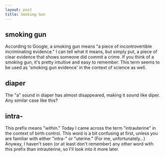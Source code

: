 ```yaml
--- 
layout: post
title: Smoking Gun
---
```


## smoking gun
According to Google, a smoking gun means "a piece of incontrovertible incriminating evidence." I can tell what it means, but simply put, a piece of clear evidence that shows someone did commit a crime. If you think of a smoking gun, it's pretty intuitive and easy to remember. This term seems to be used as 'smoking gun evidence' in the context of science as well.

## diaper
The "a" sound in diaper has almost disappeared, making it sound like diper. Any similar case like this?
 
## intra-
This prefix means "within." Today I came across the term "intrauterine" in the context of birth control. This word is a bit confusing at first, unless you are familiar with either "intra-" or "uterine." (For me, unfortunately...) Anyway, I haven't seen (or at least don't remember) any other word with this prefix than intrauterine, so I'll look into it more later.

